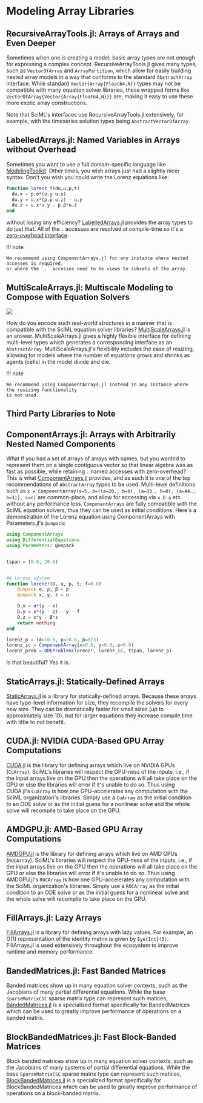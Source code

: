 # Modeling Array Libraries

## RecursiveArrayTools.jl: Arrays of Arrays and Even Deeper

Sometimes when one is creating a model, basic array types are not enough for expressing
a complex concept. RecursiveArrayTools.jl gives many types, such as `VectorOfArray` and
`ArrayPartition`, which allow for easily building nested array models in a way that
conforms to the standard `AbstractArray` interface. While standard `Vector{Array{Float64,N}}`
types may not be compatible with many equation solver libraries, these wrapped forms like
`VectorOfArray{Vector{Array{Float64,N}}}` are, making it easy to use these more exotic
array constructions.

Note that SciML's interfaces use RecursiveArrayTools.jl extensively, for example, with
the timeseries solution types being `AbstractVectorOfArray`.

## LabelledArrays.jl: Named Variables in Arrays without Overhead

Sometimes you want to use a full domain-specific language like
[ModelingToolkit](https://github.com/SciML/ModelingToolkit.jl). Other times, you wish arrays
just had a slightly nicer syntax. Don't you wish you could write the Lorenz equations like:

```julia
function lorenz_f(du,u,p,t)
  du.x = p.σ*(u.y-u.x)
  du.y = u.x*(p.ρ-u.z) - u.y
  du.z = u.x*u.y - p.β*u.z
end
```

without losing any efficiency? [LabelledArrays.jl](https://github.com/SciML/LabelledArrays.jl)
provides the array types to do just that. All of the `.` accesses are resolved at compile-time
so it's a [zero-overhead interface](https://www.stochasticlifestyle.com/zero-cost-abstractions-in-julia-indexing-vectors-by-name-with-labelledarrays/).

!!! note

    We recommend using ComponentArrays.jl for any instance where nested accesses is required,
    or where the `.` accesses need to be views to subsets of the array.

## MultiScaleArrays.jl: Multiscale Modeling to Compose with Equation Solvers

![](https://user-images.githubusercontent.com/1814174/27211626-79fe1b9a-520f-11e7-87f1-1cb33da91609.PNG)

How do you encode such real-world structures in a manner that is compatible with the SciML
equation solver libraries? [MultiScaleArrays.jl](https://github.com/SciML/MultiScaleArrays.jl) is
an answer. MultiScaleArrays.jl gives a highly flexible interface for defining multi-level types
which generates a corresponding interface as an `AbstractArray`. MultiScaleArrays.jl's flexibility
includes the ease of resizing, allowing for models where the number of equations grows and shrinks
as agents (cells) in the model divide and die.

!!! note

    We recommend using ComponentArrays.jl instead in any instance where the resizing functionality
    is not used.

## Third Party Libraries to Note

## ComponentArrays.jl: Arrays with Arbitrarily Nested Named Components

What if you had a set of arrays of arrays with names, but you wanted to represent them on a single
contiguous vector so that linear algebra was as fast as possible, while retaining `.` named accesses
with zero-overhead? This is what [ComponentArrays.jl](https://github.com/jonniedie/ComponentArrays.jl)
provides, and as such it is one of the top recommendations of `AbstractArray` types to be used.
Multi-level definitions such as `x = ComponentArray(a=5, b=[(a=20., b=0), (a=33., b=0), (a=44., b=3)], c=c)`
are common-place, and allow for accessing via `x.b.a` etc. without any performance loss. `ComponentArrays`
are fully compatible with the SciML equation solvers, thus they can be used as initial conditions. Here's a
demonstration of the Lorenz equation using ComponentArrays with Parameters.jl's `@unpack`:

```julia
using ComponentArrays
using DifferentialEquations
using Parameters: @unpack


tspan = (0.0, 20.0)


## Lorenz system
function lorenz!(D, u, p, t; f=0.0)
    @unpack σ, ρ, β = p
    @unpack x, y, z = u

    D.x = σ*(y - x)
    D.y = x*(ρ - z) - y - f
    D.z = x*y - β*z
    return nothing
end

lorenz_p = (σ=10.0, ρ=28.0, β=8/3)
lorenz_ic = ComponentArray(x=0.0, y=0.0, z=0.0)
lorenz_prob = ODEProblem(lorenz!, lorenz_ic, tspan, lorenz_p)
```

Is that beautiful? Yes it is.

## StaticArrays.jl: Statically-Defined Arrays

[StaticArrays.jl](https://github.com/JuliaArrays/StaticArrays.jl) is a library for statically-defined
arrays. Because these arrays have type-level information for size, they recompile the solvers
for every new size. They can be dramatically faster for small sizes (up to approximately size 10),
but for larger equations they increase compile time with little to not benefit.

## CUDA.jl: NVIDIA CUDA-Based GPU Array Computations

[CUDA.jl](https://github.com/JuliaGPU/CUDA.jl) is the library for defining arrays which
live on NVIDIA GPUs (`CuArray`). SciML's libraries will respect the GPU-ness of the inputs, i.e.,
if the input arrays live on the GPU then the operations will all take place on the GPU
or else the libraries will error if it's unable to do so. Thus using CUDA.jl's `CuArray` is
how one GPU-accelerates any computation with the SciML organization's libraries. Simply use
a `CuArray` as the initial condition to an ODE solve or as the initial guess for a nonlinear
solve and the whole solve will recompile to take place on the GPU.

## AMDGPU.jl: AMD-Based GPU Array Computations

[AMDGPU.jl](https://github.com/JuliaGPU/AMDGPU.jl) is the library for defining arrays which
live on AMD GPUs (`ROCArray`). SciML's libraries will respect the GPU-ness of the inputs, i.e.,
if the input arrays live on the GPU then the operations will all take place on the GPU
or else the libraries will error if it's unable to do so. Thus using AMDGPU.jl's `ROCArray` is
how one GPU-accelerates any computation with the SciML organization's libraries. Simply use
a `ROCArray` as the initial condition to an ODE solve or as the initial guess for a nonlinear
solve and the whole solve will recompile to take place on the GPU.

## FillArrays.jl: Lazy Arrays

[FillArrays.jl](https://github.com/JuliaArrays/FillArrays.jl) is a library for defining arrays
with lazy values. For example, an O(1) representation of the identity matrix is given by
`Eye{Int}(5)`. FillArrays.jl is used extensively throughout the ecosystem to improve runtime
and memory performance.

## BandedMatrices.jl: Fast Banded Matrices

Banded matrices show up in many equation solver contexts, such as the Jacobians of many
partial differential equations. While the base `SparseMatrixCSC` sparse matrix type can
represent such matices, [BandedMatrices.jl](https://github.com/JuliaMatrices/BandedMatrices.jl)
is a specialized format specifically for BandedMatrices which can be used to greatly
improve performance of operations on a banded matrix.

## BlockBandedMatrices.jl: Fast Block-Banded Matrices

Block banded matrices show up in many equation solver contexts, such as the Jacobians of many
systems of partial differential equations. While the base `SparseMatrixCSC` sparse matrix type can
represent such matices, [BlockBandedMatrices.jl](https://github.com/JuliaMatrices/BlockBandedMatrices.jl)
is a specialized format specifically for BlockBandedMatrices which can be used to greatly
improve performance of operations on a block-banded matrix.
